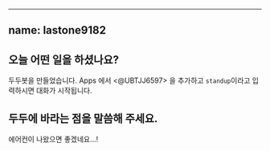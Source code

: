 
---
name: lastone9182
---

## 오늘 어떤 일을 하셨나요?

두두봇을 만들었습니다.
Apps 에서 <@UBTJJ6597> 을 추가하고 `standup`이라고 입력하시면 대화가 시작됩니다.

## 두두에 바라는 점을 말씀해 주세요.

에어컨이 나왔으면 좋겠네요...!

